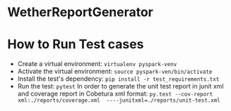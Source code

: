 # WetherReportGenerator



# How to Run Test cases
* Create a virtual environment: `virtualenv pyspark-venv`
* Activate the virtual environment: `source pyspark-ven/bin/activate`
* Install the test's dependency: `pip install -r test_requirements.txt`
* Run the test: `pytest`
In order to generate the unit test report in junit xml and coverage report in Cobetura xml format:
`py.test --cov-report xml:./reports/coverage.xml 
         ----junitxml=./reports/unit-test.xml`

